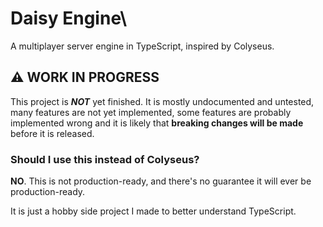 # Daisy Engine\
A multiplayer server engine in TypeScript, inspired by Colyseus.

## ⚠️ WORK IN PROGRESS
This project is **_NOT_** yet finished.
It is mostly undocumented and untested, many features are not yet implemented, some features are probably implemented wrong and it is likely that **breaking changes will be made** before it is released.

### Should I use this instead of Colyseus?
**NO**. This is not production-ready, and there's no guarantee it will ever be production-ready.

It is just a hobby side project I made to better understand TypeScript.
